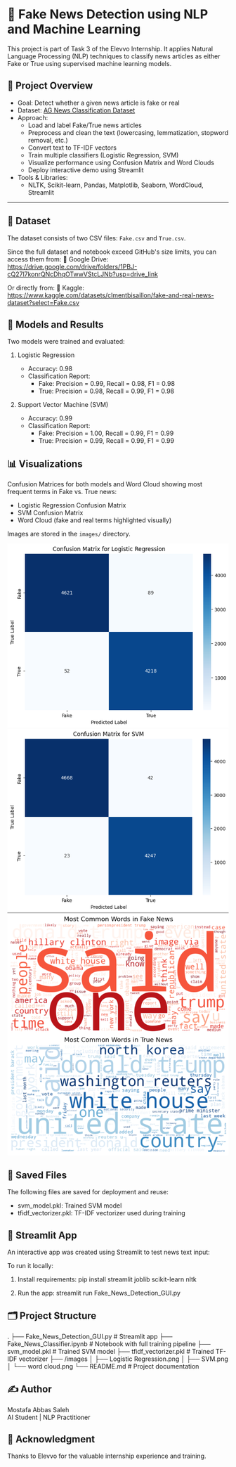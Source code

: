 # 📰 Fake News Detection using NLP and Machine Learning


This project is part of Task 3 of the Elevvo Internship.
It applies Natural Language Processing (NLP) techniques to classify news articles as either Fake or True using supervised machine learning models.



## 🚀 Project Overview


- Goal: Detect whether a given news article is fake or real
- Dataset: [AG News Classification Dataset](https://www.kaggle.com/datasets/amananandrai/ag-news-classification-dataset)
- Approach: 
    - Load and label Fake/True news articles
    - Preprocess and clean the text (lowercasing, lemmatization, stopword removal, etc.)
    - Convert text to TF-IDF vectors
    - Train multiple classifiers (Logistic Regression, SVM)
    - Visualize performance using Confusion Matrix and Word Clouds
    - Deploy interactive demo using Streamlit
- Tools & Libraries: 
    - NLTK, Scikit-learn, Pandas, Matplotlib, Seaborn, WordCloud, Streamlit


---

## 📁 Dataset


The dataset consists of two CSV files: `Fake.csv` and `True.csv`.

Since the full dataset and notebook exceed GitHub's size limits, you can access them from:
🔗 Google Drive: 
https://drive.google.com/drive/folders/1PBJ-cQ27l7konrQNcDhqOTwwVStcLJNb?usp=drive_link

Or directly from:
🔗 Kaggle: 
https://www.kaggle.com/datasets/clmentbisaillon/fake-and-real-news-dataset?select=Fake.csv



## 🧠 Models and Results


Two models were trained and evaluated:

1. Logistic Regression
   - Accuracy: 0.98
   - Classification Report:
     - Fake: Precision = 0.99, Recall = 0.98, F1 = 0.98
     - True: Precision = 0.98, Recall = 0.99, F1 = 0.98

2. Support Vector Machine (SVM)
   - Accuracy: 0.99
   - Classification Report:
     - Fake: Precision = 1.00, Recall = 0.99, F1 = 0.99
     - True: Precision = 0.99, Recall = 0.99, F1 = 0.99



## 📊 Visualizations


Confusion Matrices for both models and Word Cloud showing most frequent terms in Fake vs. True news:

- Logistic Regression Confusion Matrix
- SVM Confusion Matrix
- Word Cloud (fake and real terms highlighted visually)

Images are stored in the `images/` directory.


![Logistic Regression](images/Logistic%20Regression.png)  
![SVM](images/SVM.png)  
![Word Cloud](images/word%20cloud.png)



## 💾 Saved Files

The following files are saved for deployment and reuse:

- svm_model.pkl: Trained SVM model
- tfidf_vectorizer.pkl: TF-IDF vectorizer used during training




## 🧪 Streamlit App


An interactive app was created using Streamlit to test news text input:

To run it locally:
1. Install requirements:
   pip install streamlit joblib scikit-learn nltk

2. Run the app:
   streamlit run Fake_News_Detection_GUI.py




## 🗂️ Project Structure


.
├── Fake_News_Detection_GUI.py        # Streamlit app
├── Fake_News_Classifier.ipynb        # Notebook with full training pipeline
├── svm_model.pkl                     # Trained SVM model
├── tfidf_vectorizer.pkl              # Trained TF-IDF vectorizer
├── /images
│   ├── Logistic Regression.png
│   ├── SVM.png
│   └── word cloud.png
└── README.md                         # Project documentation




## ✍️ Author


Mostafa Abbas Saleh  
AI Student | NLP Practitioner


## 🙏 Acknowledgment


Thanks to Elevvo for the valuable internship experience and training.

